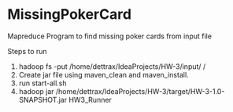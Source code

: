 # MissingPokerCard
Mapreduce Program to find missing poker cards from input file

Steps to run
1. hadoop fs -put /home/dettrax/IdeaProjects/HW-3/input/ /
2. Create jar file using maven_clean and maven_install.
3. run start-all.sh
4. hadoop jar /home/dettrax/IdeaProjects/HW-3/target/HW-3-1.0-SNAPSHOT.jar HW3_Runner
